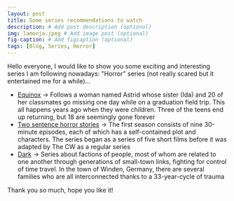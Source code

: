 ```yaml
---
layout: post
title: Some series recommendations to watch
description: # Add post description (optional)
img: lamonja.jpeg # Add image post (optional)
fig-caption: # Add figcaption (optional)
tags: [Blog, Series, Horror]
---
```


Hello everyone, I would like to show you some exciting and interesting series I am following nowadays: "Horror" series (not really scared but it entertained me for a while)...

* [Equinox](http://gestyy.com/etY4aO) -> Follows a woman named Astrid whose sister (Ida) and 20 of her classmates go missing one day while on a graduation field trip. This all happens years ago when they were children. Three of the teens end up returning, but 18 are seemingly gone forever
* [Two sentence horror stories](http://gestyy.com/etY4f7) -> The first season consists of nine 30-minute episodes, each of which has a self-contained plot and characters. The series began as a series of five short films before it was adapted by The CW as a regular series
* [Dark](http://gestyy.com/etY4nu) -> Series about factions of people, most of whom are related to one another through generations of small-town links, fighting for control of time travel. In the town of Winden, Germany, there are several families who are all interconnected thanks to a 33-year-cycle of trauma

Thank you so much, hope you like it!
